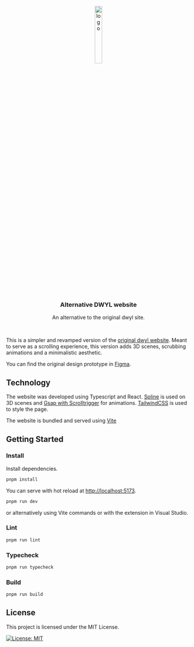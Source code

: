 <div align="center">
  <a href="https://github.com/othneildrew/Best-README-Template">
    <img alt="logo" width="20%" src="https://user-images.githubusercontent.com/17494745/196535695-c5fcd520-c288-4cb8-98c0-9a7d5029d367.png">
  </a>

  <h3 align="center">Alternative DWYL website</h3>

  <p align="center">
    An alternative to the original dwyl site.
    <br />
  </p>
</div>

</br>



This is a simpler and revamped version of the [original dwyl website](https://github.com/dwyl/dwyl-site). Meant to serve as a scrolling experience, this version adds 3D scenes, scrubbing animations and a minimalistic aesthetic. 

You can find the original design prototype in [Figma](https://www.figma.com/file/GDHHJkPqrmzCQBOSLn1RAN/DWYL?node-id=0%3A1).

## Technology

The website was developed using Typescript and React. [Spline](https://spline.design/) is used on 3D scenes and [Gsap with Scrolltrigger](https://greensock.com/gsap/) for animations. [TailwindCSS](https://github.com/tailwindlabs/tailwindcss) is used to style the page. 

The website is bundled and served using [Vite](https://vitejs.dev)


## Getting Started

### Install

Install dependencies.

```bash
pnpm install
```

You can serve with hot reload at <http://localhost:5173>.

```bash
pnpm run dev
```

or alternatively using Vite commands or with the extension in Visual Studio.

### Lint

```bash
pnpm run lint
```

### Typecheck

```bash
pnpm run typecheck
```

### Build

```bash
pnpm run build
```

## License

This project is licensed under the MIT License.

[![License: MIT](https://img.shields.io/badge/License-MIT-yellow.svg)](https://opensource.org/licenses/MIT)

